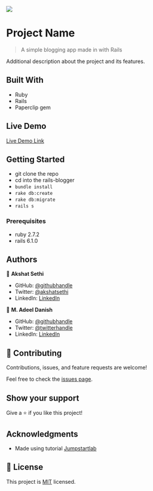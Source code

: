 ![](https://img.shields.io/badge/Microverse-blueviolet)

# Project Name

> A simple blogging app made in with Rails

Additional description about the project and its features.

## Built With

- Ruby
- Rails
- Paperclip gem

## Live Demo

[Live Demo Link](https://arcane-beyond-37235.herokuapp.com)


## Getting Started

- git clone the repo
- cd into the rails-blogger
- `bundle install`
- `rake db:create`
-  `rake db:migrate`
- `rails s`


### Prerequisites
 - ruby 2.7.2
 - rails 6.1.0


## Authors

👤 **Akshat Sethi**

- GitHub: [@githubhandle](https://github.com/iam-Akshat)
- Twitter: [@akshatsethi](https://twitter.com/akshatsethi)
- LinkedIn: [LinkedIn](https://www.linkedin.com/in/akshat-sethi-786737ba/)

👤 **M. Adeel Danish**

- GitHub: [@githubhandle](https://github.com/bashforger)
- Twitter: [@twitterhandle](https://twitter.com/BashForge)
- LinkedIn: [LinkedIn](https://www.linkedin.com/Muhammad-adeel-danish)

## 🤝 Contributing

Contributions, issues, and feature requests are welcome!

Feel free to check the [issues page](issues/).

## Show your support

Give a ⭐️ if you like this project!

## Acknowledgments

- Made using tutorial [Jumpstartlab](http://tutorials.jumpstartlab.com/projects/blogger.html)

## 📝 License

This project is [MIT](lic.url) licensed.
